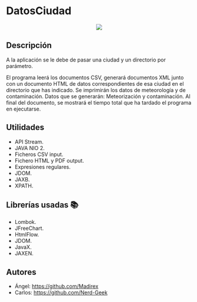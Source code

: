 # DatosCiudad
<p align="center">
  <a href="#">
    <img src="https://i.imgur.com/xyjAiGW.png" />
  </a>
</p>

## Descripción
A la aplicación se le debe de pasar una ciudad y un directorio por parámetro.

El programa leerá los documentos CSV, generará documentos XML junto con un documento HTML de datos correspondientes de 
esa ciudad en el directorio que has indicado. Se imprimirán los datos de meteorología y de contaminación.
Datos que se generarán: Meteorización y contaminación. Al final del documento, se mostrará el tiempo total que ha 
tardado el programa en ejecutarse.

## Utilidades
- API Stream.
- JAVA NIO 2.
- Ficheros CSV input.
- Fichero HTML y PDF output.
- Expresiones regulares.
- JDOM.
- JAXB.
- XPATH.

## Librerías usadas 📚
- Lombok.
- JFreeChart.
- HtmlFlow.
- JDOM.
- JavaX.
- JAXEN.

## Autores
- Ángel: <https://github.com/Madirex>
- Carlos: <https://github.com/Nerd-Geek>
